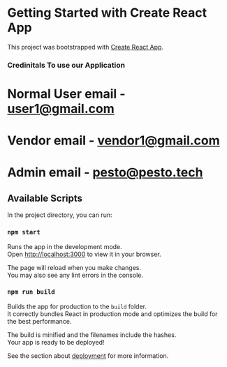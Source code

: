 # Getting Started with Create React App

This project was bootstrapped with [Create React App](https://github.com/facebook/create-react-app).

### Credinitals To use our Application
# Normal User email - user1@gmail.com
# Vendor email - vendor1@gmail.com
# Admin email - pesto@pesto.tech

## Available Scripts

In the project directory, you can run:

### `npm start`

Runs the app in the development mode.\
Open [http://localhost:3000](http://localhost:3000) to view it in your browser.

The page will reload when you make changes.\
You may also see any lint errors in the console.

### `npm run build`

Builds the app for production to the `build` folder.\
It correctly bundles React in production mode and optimizes the build for the best performance.

The build is minified and the filenames include the hashes.\
Your app is ready to be deployed!

See the section about [deployment](https://facebook.github.io/create-react-app/docs/deployment) for more information.


